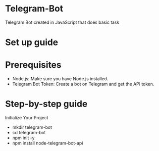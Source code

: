 # Telegram-Bot
Telegram Bot created in JavaScript that does basic task

# Set up guide
# Prerequisites
 - Node.js: Make sure you have Node.js installed.
 - Telegram Bot Token: Create a bot on Telegram and get the API token.

# Step-by-step guide
Initialize Your Project
- mkdir telegram-bot
- cd telegram-bot
- npm init -y
- npm install node-telegram-bot-api
